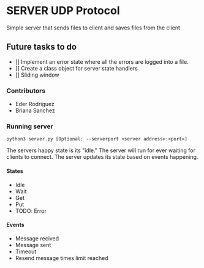 # **SERVER UDP Protocol**
Simple server that sends files to client and saves files from the client

## Future tasks to do
- [] Implement an error state where all the errors are logged into a file.
- [] Create a class object for server state handlers
- [] Sliding window

### Contributors
- Eder Rodriguez
- Briana Sanchez

### Running server
```
python3 server.py [Optional: --serverport <server address>:<port>]
```
The servers happy state is its "idle."
The server will run for ever waiting for clients to connect. 
The server updates its state based on events happening. 

#### States
- Idle
- Wait
- Get
- Put
- TODO: Error

#### Events
- Message recived 
- Message sent 
- Timeout 
- Resend message times limit reached
